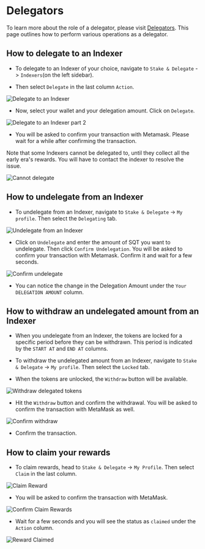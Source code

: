 # Delegators

To learn more about the role of a delegator, please visit [Delegators](../delegators). This page outlines how to perform various operations as a delegator.

## How to delegate to an Indexer

- To delegate to an Indexer of your choice, navigate to `Stake & Delegate` -> `Indexers`(on the left sidebar).

- Then select `Delegate` in the last column `Action`.

![Delegate to an Indexer](/assets/img/delegate_to_indexer_a.png)

- Now, select your wallet and your delegation amount. Click on `Delegate`.

![Delegate to an Indexer part 2](/assets/img/delegate_to_indexer_with_amount.png)

- You will be asked to confirm your transaction with Metamask. Please wait for a while after confirming the transaction.

Note that some Indexers cannot be delegated to, until they collect all the early era's rewards. You will have to contact the indexer to resolve the issue.

![Cannot delegate](/assets/img/cannot_delegate.png)

## How to undelegate from an Indexer

- To undelegate from an Indexer, navigate to `Stake & Delegate` -> `My profile`. Then select the `Delegating` tab.

![Undelegate from an Indexer](/assets/img/undelegate_from_indexer_a.png)

- Click on `Undelegate` and enter the amount of SQT you want to undelegate. Then click `Confirm Undelegation`. You will be asked to confirm your transaction with Metamask. Confirm it and wait for a few seconds.

![Confirm undelegate](/assets/img/confirm_undelegation_amount_and_metamask.png)

- You can notice the change in the Delegation Amount under the `Your DELEGATION AMOUNT` column.

## How to withdraw an undelegated amount from an Indexer

- When you undelegate from an Indexer, the tokens are locked for a specific period before they can be withdrawn. This period is indicated by the `START AT` and `END AT` columns.

- To withdraw the undelegated amount from an Indexer, navigate to `Stake & Delegate` -> `My profile`. Then select the `Locked` tab.

- When the tokens are unlocked, the `Withdraw` button will be available.

![Withdraw delegated tokens](/assets/img/withdraw_tokens.png)

- Hit the `Withdraw` button and confirm the withdrawal. You will be asked to confirm the transaction with MetaMask as well.

![Confirm withdraw](/assets/img/confirm_withdrawal.png)

- Confirm the transaction.

## How to claim your rewards

- To claim rewards, head to `Stake & Delegate` -> `My Profile`. Then select `Claim` in the last column.

![Claim Reward](/assets/img/claim_rewards.png)

- You will be asked to confirm the transaction with MetaMask.

![Confirm Claim Rewards](/assets/img/confirm_claim_rewrads.png)

- Wait for a few seconds and you will see the status as `claimed` under the `Action` column.

![Reward Claimed](/assets/img/reward_confirmed.png)